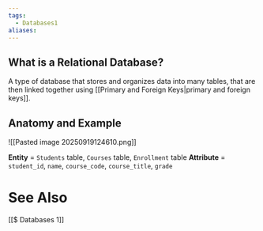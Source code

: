 ```yaml
---
tags:
  - Databases1
aliases:
---
```

## What is a Relational Database?
A type of database that stores and organizes data into many tables, that are then linked together using [[Primary and Foreign Keys|primary and foreign keys]].

## Anatomy and Example
![[Pasted image 20250919124610.png]]

**Entity** = `Students` table, `Courses` table, `Enrollment` table
**Attribute** = `student_id`, `name`, `course_code`, `course_title`, `grade`

# See Also
[[$ Databases 1]]
